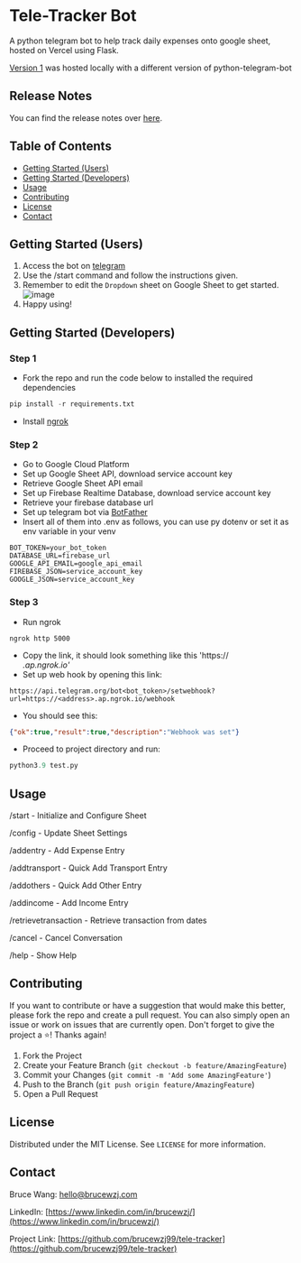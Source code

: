 # Tele-Tracker Bot
A python telegram bot to help track daily expenses onto google sheet, hosted on Vercel using Flask.

[Version 1](https://github.com/brucewzj99/tele-tracker) was hosted locally with a different version of python-telegram-bot

## Release Notes
You can find the release notes over [here](https://github.com/brucewzj99/tele-tracker-v2/blob/master/release_notes.md).

## Table of Contents
- [Getting Started (Users)](#getting-started-users)
- [Getting Started (Developers)](#getting-started-developers)
- [Usage](#usage)
- [Contributing](#contributing)
- [License](#license)
- [Contact](#contact)

## Getting Started (Users)
1. Access the bot on [telegram](https://t.me/telefinance_tracker_bot) 
2. Use the /start command and follow the instructions given.
3. Remember to edit the `Dropdown` sheet on Google Sheet to get started.
![image](https://github.com/brucewzj99/tele-tracker-v2/assets/24997286/664b6e2e-5c56-47b2-b56b-a5b3424bf7bd)
4. Happy using!

## Getting Started (Developers)
### Step 1
* Fork the repo and run the code below to installed the required dependencies
``` python
pip install -r requirements.txt
```
* Install [ngrok](https://ngrok.com/download) 

### Step 2
* Go to Google Cloud Platform
* Set up Google Sheet API, download service account key
* Retrieve Google Sheet API email
* Set up Firebase Realtime Database, download service account key
* Retrieve your firebase database url
* Set up telegram bot via [BotFather](https://t.me/BotFather)
* Insert all of them into .env as follows, you can use py dotenv or set it as env variable in your venv
``` .env
BOT_TOKEN=your_bot_token
DATABASE_URL=firebase_url
GOOGLE_API_EMAIL=google_api_email
FIREBASE_JSON=service_account_key
GOOGLE_JSON=service_account_key
```

### Step 3
* Run ngrok
``` terminal
ngrok http 5000
```
* Copy the link, it should look something like this 'https://<address>.ap.ngrok.io'
* Set up web hook by opening this link:
``` url
https://api.telegram.org/bot<bot_token>/setwebhook?url=https://<address>.ap.ngrok.io/webhook
```
* You should see this:
``` json
{"ok":true,"result":true,"description":"Webhook was set"}
```
* Proceed to project directory and run:
``` python
python3.9 test.py
```

## Usage
/start - Initialize and Configure Sheet

/config - Update Sheet Settings

/addentry - Add Expense Entry

/addtransport - Quick Add Transport Entry

/addothers - Quick Add Other Entry

/addincome - Add Income Entry

/retrievetransaction - Retrieve transaction from dates

/cancel - Cancel Conversation

/help - Show Help

## Contributing
If you want to contribute or have a suggestion that would make this better, please fork the repo and create a pull request. You can also simply open an issue or work on issues that are currently open.
Don't forget to give the project a ⭐! Thanks again!

1. Fork the Project
2. Create your Feature Branch (`git checkout -b feature/AmazingFeature`)
3. Commit your Changes (`git commit -m 'Add some AmazingFeature'`)
4. Push to the Branch (`git push origin feature/AmazingFeature`)
5. Open a Pull Request

## License
Distributed under the MIT License. See `LICENSE` for more information.

## Contact
Bruce Wang: hello@brucewzj.com

LinkedIn: [https://www.linkedin.com/in/brucewzj/](https://www.linkedin.com/in/brucewzj/)

Project Link: [https://github.com/brucewzj99/tele-tracker](https://github.com/brucewzj99/tele-tracker)
